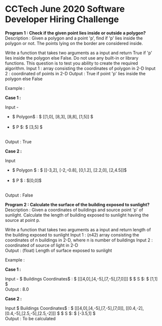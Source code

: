 # CCTech June 2020 Software Developer Hiring Challenge

<b>Program 1 : Check if the given point lies inside or outside a polygon?</b><br>
Description : Given a polygon and a point 'p', find if 'p' lies inside the polygon or not. The points lying on the border are considered inside.

	
Write a function that takes two arguments as a input and return True if 'p' lies inside the polygon else False.
Do not use any built-in or library functions. This question is to test you ability to create the required algorithm.
Input 1 : array consisting the coordinates of polygon in 2-D
Input 2 : coordinated of points in 2-D
Output : True if point 'p' lies inside the polygon else False

Example :

<b>Case 1 :</b>

Input -
<ul><li>$ Polygon$ : $ [[1,0], [8,3], [8,8], [1,5]] $</li><br>
<li>$ P $: $ [3,5] $</li></ul>
<br>Output : True

<b>Case 2 :</b>

Input
<ul><li>$ Polygon $ : $ [[-3,2], [-2,-0.8], [0,1.2], [2.2,0], [2,4.5]]$</li><br>
<li>$ P $ : $[0,0]$</li></ul>
<br>Output : False



<b>Program 2 : Calculate the surface of the building exposed to sunlight?</b><br>
Description : Given a coordinates of buildings and source point 'p' of sunlight. Calculate the length of building exposed to sunlight having the source at point p.




Write a function that takes two arguments as a input and return length of the building exposed to sunlight
Input 1 : $(n42)$ array consisting the coordinates of n buildings in 2-D, where n is number of buildings
Input 2 : coordinated of source of light in 2-D
<br>Output : (float) Length of surface exposed to sunlight

Example :

<b>Case 1 :</b>

Input -
$ Buildings Coordinates$ : $ [[[4,0],[4,-5],[7,-5],[7,0]]] $
$ S $: $ [1,1] $
<br>Output : 8.0

<b>Case 2 :</b>

Input
$ Buildings Coordinates$ : $ [[[4,0],[4,-5],[7,-5],[7,0]], [[0.4,-2],[0.4,-5],[2.5,-5],[2.5,-2]]] $
$ S $: $ [-3.5,1] $
<br>Output : To be calculated
